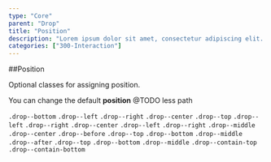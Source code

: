 ```yaml
---
type: "Core"
parent: "Drop"
title: "Position"
description: "Lorem ipsum dolor sit amet, consectetur adipiscing elit. Nunc tempus laoreet leo sit amet iaculis."
categories: ["300-Interaction"]
---
```


##Position

Optional classes for assigning position.

You can change the default **position** @TODO less path

`.drop--bottom` `.drop--left` `.drop--right` `.drop--center` `.drop--top` `.drop--left` `.drop--right` `.drop--center` `.drop--left` `.drop--right` `.drop--middle` `.drop--center` `.drop--before` `.drop--top` `.drop--bottom` `.drop--middle` `.drop--after` `.drop--top` `.drop--bottom` `.drop--middle` `.drop--contain-top` `.drop--contain-bottom`
        
<demo>
  <demovanilla src="inline/core/drop/position">
  </demovanilla>
</demo>
